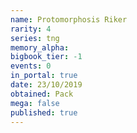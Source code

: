 ```yaml
---
name: Protomorphosis Riker
rarity: 4
series: tng
memory_alpha:
bigbook_tier: -1
events: 0
in_portal: true
date: 23/10/2019
obtained: Pack
mega: false
published: true
---
```




